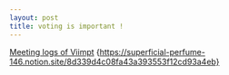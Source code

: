 ```yaml
---
layout: post
title: voting is important !
---
```


 [Meeting logs of Viimpt](https://superficial-perfume-146.notion.site/8d339d4c08fa43a393553f12cd93a4eb) 
{https://superficial-perfume-146.notion.site/8d339d4c08fa43a393553f12cd93a4eb}
